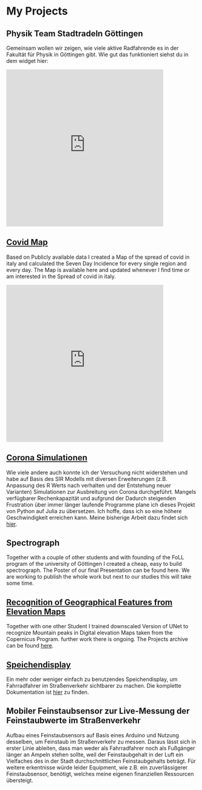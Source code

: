 # My Projects 
## Physik Team Stadtradeln Göttingen
Gemeinsam wollen wir zeigen, wie viele aktive Radfahrende es in der Fakultät für Physik in Göttingen gibt. Wie gut das funktioniert siehst du in dem widget hier:
<div style="width: auto !important; min-width: 375px; max-width: 415px; height: 415px;">
<iframe style="width: 100%; height: 100%;" frameborder="0" scrolling="no" src="https://www.stadtradeln.de/fileadmin/radelkalender/embed/radelmeter-team.php?sr_team_id=45412"></iframe>
</div>

## [Covid Map](https://rubenhaag.github.io/italy_covid_map/) 

Based on Publicly available data I created a Map of the spread of covid in italy and calculated the Seven Day Incidence for every single region and every day. The Map is available here and updated whenever I find time or am interested in the Spread of covid in italy.
<div style="width: auto !important; min-width: 375px; max-width: 415px; height: 415px;">
<iframe style="width: 100%; height: 100%;" frameborder="0" scrolling="no" src="https://rubenhaag.github.io/italy_covid_map/"></iframe>
</div>


## [Corona Simulationen](https://gitlab.gwdg.de/ruben.haag/corona-simulations)

Wie viele andere auch konnte ich der Versuchung nicht widerstehen und habe auf Basis des SIR Modells mit diversen Erweiterungen (z.B. Anpassung des R Werts nach verhalten und der Entstehung neuer Varianten) Simulationen zur Ausbreitung von Corona durchgeführt. Mangels verfügbarer Rechenkapazität und aufgrund der Dadurch steigenden Frustration über immer länger laufende Programme plane ich dieses Projekt von Python auf Julia zu übersetzen. Ich hoffe, dass ich so eine höhere Geschwindigkeit erreichen kann. Meine bisherige Arbeit dazu findet sich [hier](https://gitlab.gwdg.de/ruben.haag/corona-simulations). 

## Spectrograph 

Together with a couple of other students and with founding of the FoLL program of the university of Göttingen I created a cheap, easy to build spectrograph. The Poster of our final Presentation can be found here. We are working to publish the whole work but next to our studies this will take some time. 

## [Recognition of Geographical Features from Elevation Maps](https://github.com/RubenHaag/UniPD_VisionAndCognitiveServices)

Together with one other Student I trained downscaled Version of UNet to recognize Mountain peaks in Digital elevation Maps taken from the Copernicus Program. further work there is ongoing. The Projects archive can be found [here](https://github.com/RubenHaag/UniPD_VisionAndCognitiveServices).

## [Speichendisplay](https://rubenhaag.github.io/bikelight/index.html)

Ein mehr oder weniger einfach zu benutzendes Speichendisplay, um Fahrradfahrer im Straßenverkehr sichtbarer zu machen. Die komplette Dokumentation ist [hier](https://rubenhaag.github.io/bikelight/index.html) zu finden. 

## Mobiler Feinstaubsensor zur Live-Messung der Feinstaubwerte im Straßenverkehr

Aufbau eines Feinstaubsensors auf Basis eines Arduino und Nutzung desselben, um Feinstaub im Straßenverkehr zu messen. Daraus lässt sich in erster Linie ableiten, dass man weder als Fahrradfahrer noch als Fußgänger länger an Ampeln stehen sollte, weil der Feinstaubgehalt in der Luft ein Vielfaches des in der Stadt durchschnittlichen Feinstaubgehalts beträgt. Für weitere erkentnisse würde leider Equipment, wie z.B. ein zuverlässigerer Feinstaubsensor, benötigt, welches meine eigenen finanziellen Ressourcen übersteigt.


